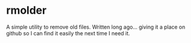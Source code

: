 # rmolder
A simple utility to remove old files. Written long ago... giving it a place on github so I can
find it easily the next time I need it.
